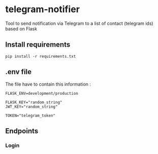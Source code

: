 # telegram-notifier

Tool to send notification via Telegram to a list of contact (telegram ids) based on Flask

## Install requirements

    pip install -r requirements.txt

## .env file

The file have to contain this information :

    FLASK_ENV=development/production

    FLASK_KEY="random_string"
    JWT_KEY="random_string"

    TOKEN="telegram_token"


## Endpoints

### Login
